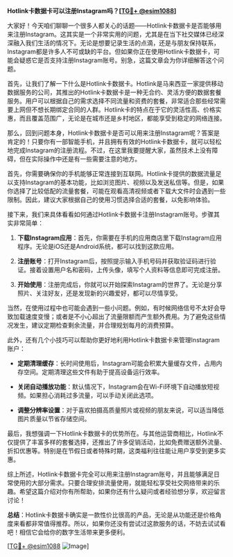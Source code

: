 **Hotlink卡数据卡可以注册Instagram吗？[[TG💪+ @esim1088](https://t.me/s/esim1088)]**

大家好！今天咱们聊聊一个很多人都关心的话题——Hotlink卡数据卡是否能够用来注册Instagram。这其实是一个非常实用的问题，尤其是在当下社交媒体已经深深融入我们生活的情况下。无论是想要记录生活的点滴，还是与朋友保持联系，Instagram都是许多人不可或缺的平台。但如果你正在使用Hotlink卡数据卡，可能会疑惑它是否支持注册Instagram账号。别急，这篇文章会为你详细解答这个问题。

首先，让我们了解一下什么是Hotlink卡数据卡。Hotlink是马来西亚一家提供移动数据服务的公司，其推出的Hotlink卡数据卡是一种无合约、灵活方便的数据套餐服务。用户可以根据自己的需求选择不同流量和资费的套餐，非常适合那些经常需要上网但不想长期绑定合同的人群。Hotlink卡的特点在于它的灵活性高、价格实惠，而且覆盖范围广，无论是在城市还是乡村地区，都能享受到稳定的网络连接。

那么，回到问题本身，Hotlink卡数据卡是否可以用来注册Instagram呢？答案是肯定的！只要你有一部智能手机，并且拥有有效的Hotlink卡数据卡，就可以轻松地完成Instagram的注册流程。不过，在这里我要提醒大家，虽然技术上没有障碍，但在实际操作中还是有一些需要注意的地方。

首先，你需要确保你的手机能够正常连接到互联网。Hotlink卡提供的数据流量足以支持Instagram的基本功能，比如浏览图片、视频以及发送私信等。但是，如果你选择了比较低配的流量套餐，可能在观看高清视频或者下载大文件时会遇到一些限制。因此，建议大家根据自己的使用习惯选择合适的套餐，以免影响体验。

接下来，我们来具体看看如何通过Hotlink卡数据卡注册Instagram账号。步骤其实非常简单：

1. **下载Instagram应用**：首先，你需要在手机的应用商店里下载Instagram应用程序。无论是iOS还是Android系统，都可以找到这款应用。

2. **注册账号**：打开Instagram后，按照提示输入手机号码并获取验证码进行验证。接着设置用户名和密码，上传头像，填写个人资料等信息即可完成注册。

3. **开始使用**：注册完成后，你就可以开始探索Instagram的世界了。无论是分享照片、关注好友，还是发现新的兴趣爱好，都可以尽情享受。

当然，在使用过程中也可能会遇到一些小问题。例如，有时候网络信号不太好会导致加载速度变慢；或者是不小心超出了流量限额而产生额外费用。为了避免这些情况发生，建议定期检查剩余流量，并合理规划每月的消费预算。

此外，还有几个小技巧可以帮助你更好地利用Hotlink卡数据卡来管理Instagram账户：

- **定期清理缓存**：长时间使用后，Instagram可能会积累大量缓存文件，占用内存空间。定期清理这些文件有助于提高设备运行效率。
  
- **关闭自动播放功能**：默认情况下，Instagram会在Wi-Fi环境下自动播放短视频。如果担心消耗过多流量，可以手动关闭此选项。
  
- **调整分辨率设置**：对于喜欢拍摄高质量照片或视频的朋友来说，可以适当降低图片质量以节省存储空间。

最后，我想强调一下Hotlink卡数据卡的优势所在。与其他运营商相比，Hotlink不仅提供了丰富多样的套餐选择，还推出了许多促销活动，比如免费赠送额外流量、折扣优惠等。特别是在节假日或者特殊时期，这类福利往往能让用户享受到更多实惠。

综上所述，Hotlink卡数据卡完全可以用来注册Instagram账号，并且能够满足日常使用的大部分需求。只要合理安排流量使用，就能轻松享受社交网络带来的乐趣。希望这篇介绍对你有所帮助，如果你还有什么疑问或者经验想分享，欢迎留言讨论！

**总结**：Hotlink卡数据卡确实是一款性价比很高的产品，无论是从功能还是价格角度来看都非常值得推荐。所以，如果你还没有尝试过这款服务的话，不妨去试试看吧！相信它会给你的数字生活带来更多便利。

[[TG💪+ @esim1088](https://t.me/s/esim1088) ![Image](https://i.postimg.cc/4NQfJmqS/Snipaste-2025-05-13-00-14-12.png)]